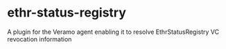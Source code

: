 # ethr-status-registry
A plugin for the Veramo agent enabling it to resolve EthrStatusRegistry VC revocation information
